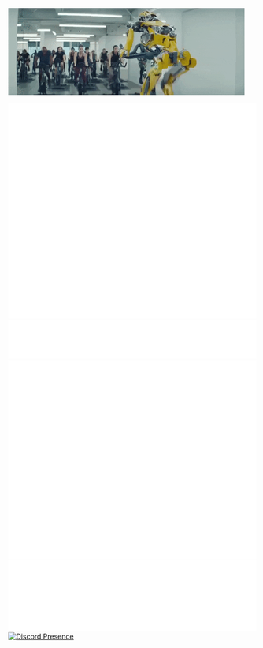 <img src="https://raw.githubusercontent.com/icedmoca/icedmoca/main/ai.gif" width="480px">

![Metrics](https://github.com/icedmoca/icedmoca/blob/main/metrics.svg)
![Metrics](https://github.com/icedmoca/icedmoca/blob/main/metrics.plugin.topics.mastered.svg)
![Metrics](https://github.com/icedmoca/icedmoca/blob/main/metrics.additional.svg)
![Metrics](https://github.com/icedmoca/icedmoca/blob/main/metrics.plugin.music.recent.svg)
[![Discord Presence](https://lanyard.cnrad.dev/api/icedmoca#9984)](https://discord.com/users/icedmoca#9984)

